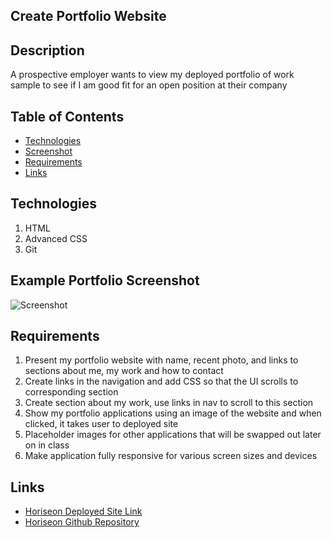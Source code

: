 ## Create Portfolio Website 
## Description
A prospective employer wants to view my deployed portfolio of work sample to see if I am good fit for an open position at their company

## Table of Contents
* [Technologies](#technologies)
* [Screenshot](#screenshot)
* [Requirements](#requirements)
* [Links](#links)


## Technologies
1. HTML
2. Advanced CSS
3. Git


## Example Portfolio Screenshot
![Screenshot](./assets/images/portfolio-mockup.gif)


## Requirements
1. Present my portfolio website with name, recent photo, and links to sections about me, my work and how to contact 
2. Create links in the navigation and add CSS so that the UI scrolls to corresponding section
3. Create section about my work, use links in nav to scroll to this section 
4. Show my portfolio applications using an image of the website and when clicked, it takes user to deployed site
5. Placeholder images for other applications that will be swapped out later on in class
6. Make application fully responsive for various screen sizes and devices

## Links
* [Horiseon Deployed Site Link]() 
* [Horiseon Github Repository]()

